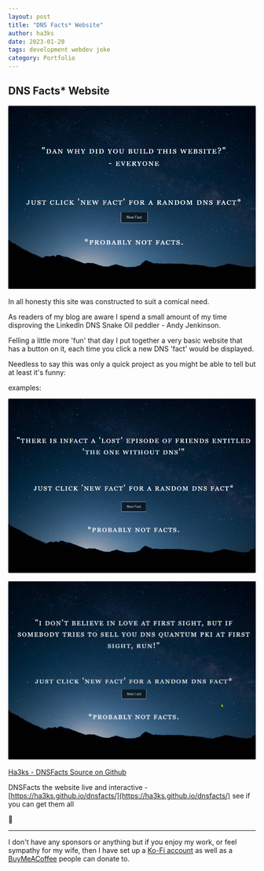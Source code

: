 ```yaml
---
layout: post
title: "DNS Facts* Website"
author: ha3ks
date: 2023-01-20
tags: development webdev joke
category: Portfolio
---
```


## DNS Facts* Website

[![1](/assets/blog/DNSFacts/1.png)](/assets/blog/DNSFacts/1.png)

In all honesty this site was constructed to suit a comical need.

As readers of my blog are aware I spend a small amount of my time disproving the LinkedIn DNS Snake Oil peddler - Andy Jenkinson.

Felling a little more 'fun' that day I put together a very basic website that has a button on it, each time you click a new DNS 'fact' would be displayed.

Needless to say this was only a quick project as you might be able to tell but at least it's funny:

examples:

[![2](/assets/blog/DNSFacts/2.png)](/assets/blog/DNSFacts/2.png)

[![3](/assets/blog/DNSFacts/3.png)](/assets/blog/DNSFacts/3.png)


[Ha3ks - DNSFacts Source on Github](https://github.com/ha3ks/dnsfacts)

DNSFacts the website live and interactive - [https://ha3ks.github.io/dnsfacts/](https://ha3ks.github.io/dnsfacts/) see if you can get them all

🤙

-------

I don't have any sponsors or anything but if you enjoy my work, or feel sympathy for my wife, then I have set up a [Ko-Fi account](https://ko-fi.com/ha3ks) as well as a [BuyMeACoffee](https://www.buymeacoffee.com/ha3ks) people can donate to.